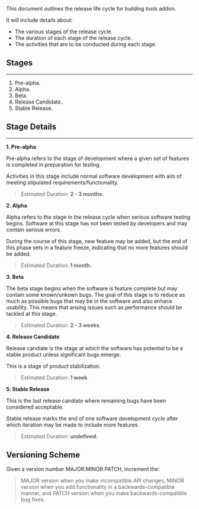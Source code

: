 This document outlines the release life cycle for building tools addon.

It will include details about:
- The various stages of the release cycle.
- The duration of each stage of the release cycle.
- The activities that are to be conducted during each stage.


## Stages
---
1. Pre-alpha.
2. Alpha.
3. Beta.
4. Release Candidate.
5. Stable Release.

## Stage Details
---

**1. Pre-alpha**

Pre-alpha refers to the stage of development where a given set of features is completed
in preparation for testing.

Activities in this stage include normal software development with aim of meeting stipulated
requirements/functionality.

> Estimated Duration: **2 - 3 months**.

**2. Alpha**

Alpha refers to the stage in the release cycle when serious software testing begins.
Software at this stage has not been tested by developers and may contain serious errors.

During the course of this stage, new feature may be added, but the end of this phase
sets in a feature freeze, indicating that no more features should be added.

> Estimated Duration: **1 month**.

**3. Beta**

The beta stage begins when the software is feature complete but may contain some known/unkown bugs.
The goal of this stage is to reduce as much as possible bugs that may be in the software and
also enhace usability. This means that arising issues such as performance should be tackled at this
stage.

> Estimated Duration: **2 - 3 weeks**.

**4. Release Candidate**

Release candiate is the stage at which the software has potential to be a stable product unless
significant bugs emerge.

This is a stage of product stabilization.

> Estimated Duration: **1 week**.

**5. Stable Release**

This is the last release candiate where remaining bugs have been considered acceptable.

Stable release marks the end of one software development cycle after which iteration may be made to include more
features.

> Estimated Duration: **undefined**.

## Versioning Scheme

Given a version number MAJOR.MINOR.PATCH, increment the:

> MAJOR version when you make incompatible API changes,
> MINOR version when you add functionality in a backwards-compatible manner, and
> PATCH version when you make backwards-compatible bug fixes.
